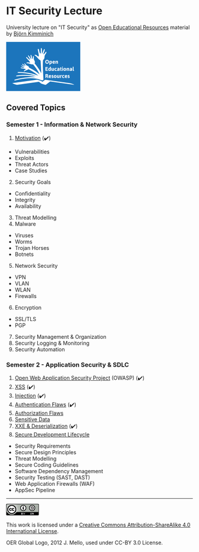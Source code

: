 # IT Security Lecture

University lecture on "IT Security" as
[Open Educational Resources](http://www.unesco.org/new/en/communication-and-information/access-to-knowledge/open-educational-resources/)
material by [Björn Kimminich](http://kimminich.de)

[![OER Global Logo, 2012 J. Mello, used under CC-BY 3.0 License](oer_logo.png)](http://www.unesco.org/new/en/communication-and-information/access-to-knowledge/open-educational-resources/)

## Covered Topics

### Semester 1 - Information & Network Security

1. [Motivation](slides/01-01-motivation.md) (:heavy_check_mark:)
  * Vulnerabilities
  * Exploits
  * Threat Actors
  * Case Studies
2. Security Goals
  * Confidentiality
  * Integrity
  * Availability
3. Threat Modelling
4. Malware
  * Viruses
  * Worms
  * Trojan Horses
  * Botnets
5. Network Security
  * VPN
  * VLAN
  * WLAN
  * Firewalls
6. Encryption
  * SSL/TLS
  * PGP
7. Security Management & Organization
8. Security Logging & Monitoring
9. Security Automation

### Semester 2 - Application Security & SDLC

1. [Open Web Application Security Project](slides/02-01-owasp.md) (OWASP) (:heavy_check_mark:)
2. [XSS](slides/02-02-xss.md) (:heavy_check_mark:)
3. [Injection](slides/02-03-injection.md) (:heavy_check_mark:)
4. [Authentication Flaws](slides/02-04-authentication_flaws.md) (:heavy_check_mark:)
5. [Authorization Flaws](slides/02-05-authorization_flaws.md)
6. [Sensitive Data](slides/02-06-sensitive_data.md)
7. [XXE & Deserialization](slides/02-07-xxe_and_deserialization.md) (:heavy_check_mark:)
8. [Secure Development Lifecycle](slides/02-08-sdlc.md)
  * Security Requirements
  * Secure Design Principles
  * Threat Modelling
  * Secure Coding Guidelines
  * Software Dependency Management
  * Security Testing (SAST, DAST)
  * Web Application Firewalls (WAF)
  * AppSec Pipeline

----

[![CC BY SA 4.0](cc_by-sa_4.0.png)](https://creativecommons.org/licenses/by-sa/4.0/)

This work is licensed under a
[Creative Commons Attribution-ShareAlike 4.0 International License](https://creativecommons.org/licenses/by-sa/4.0/).

OER Global Logo, 2012 J. Mello, used under CC-BY 3.0 License.
